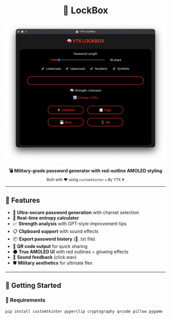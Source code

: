 <h1 align="center">🔐 LockBox</h1>

<p align="center">
  <img src="assets/1.png" alt="LockBox UI Preview" width="650"/><br><br>
  <b>💣 Military-grade password generator with red-outline AMOLED styling</b><br>
  <sub>Built with ❤️ using <code>customtkinter</code> • By Y7X 💗</sub>
</p>

---

## 🧠 Features

- 🔏 **Ultra-secure password generation** with charset selection
- 🧮 **Real-time entropy calculator**
- 📈 **Strength analysis** with GPT-style improvement tips
- 📋 **Clipboard support** with sound effects
- 📦 **Export password history** (📁 .txt file)
- 📱 **QR code output** for quick sharing
- 🌑 **True AMOLED UI** with red outlines + glowing effects
- 🎵 **Sound feedback** (click.wav)
- 🛡️ **Military aesthetics** for ultimate flex

---

## 🚀 Getting Started

### 🔧 Requirements

```bash
pip install customtkinter pyperclip cryptography qrcode pillow pygame